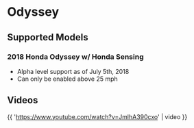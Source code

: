 # Odyssey

## Supported Models

### 2018 Honda Odyssey w/ Honda Sensing

* Alpha level support as of July 5th, 2018
* Can only be enabled above 25 mph


## Videos

{{ 'https://www.youtube.com/watch?v=JmlhA390cxo' | video }}